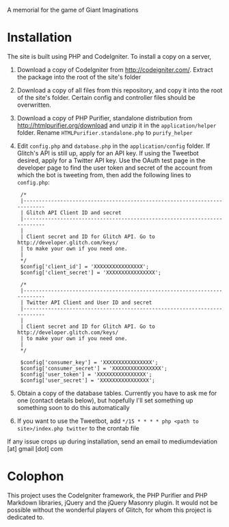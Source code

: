 A memorial for the game of Giant Imaginations 

# Installation 

The site is built using PHP and CodeIgniter. To install a copy on a server, 

1. Download a copy of CodeIgniter from http://codeigniter.com/. Extract the 
package into the root of the site's folder

2. Download a copy of all files from this repository, and copy it into the 
root of the site's folder. Certain config and controller files should be 
overwritten. 

3. Download a copy of PHP Purifier, standalone distribution from 
http://htmlpurifier.org/download and unzip it in the `application/helper` 
folder. Rename `HTMLPurifier.standalone.php` to `purify_helper`

4. Edit `config.php` and `database.php` in the `application/config` folder. 
If Glitch's API is still up, apply for an API key. If using the Tweetbot desired, 
apply for a Twitter API key. Use the OAuth test page in the developer page to 
find the user token and secret of the account from which the bot is tweeting 
from, then add the following lines to `config.php`: 

		/*
		|--------------------------------------------------------------------------
		| Glitch API Client ID and secret 
		|--------------------------------------------------------------------------
		|
		| Client secret and ID for Glitch API. Go to http://developer.glitch.com/keys/
		| to make your own if you need one. 
		|
		*/
		$config['client_id'] = 'XXXXXXXXXXXXXXXX';
		$config['client_secret'] = 'XXXXXXXXXXXXXXXX';

		/*
		|--------------------------------------------------------------------------
		| Twitter API Client and User ID and secret 
		|--------------------------------------------------------------------------
		|
		| Client secret and ID for Glitch API. Go to http://developer.glitch.com/keys/
		| to make your own if you need one. 
		|
		*/

		$config['consumer_key'] = 'XXXXXXXXXXXXXXXX';
		$config['consumer_secret'] = 'XXXXXXXXXXXXXXXX';
		$config['user_token'] = 'XXXXXXXXXXXXXXXX';
		$config['user_secret'] = 'XXXXXXXXXXXXXXXX';

5. Obtain a copy of the database tables. Currently you have to ask me for one 
(contact details below), but hopefully I'll set something up something soon 
to do this automatically 

6. If you want to use the Tweetbot, add 
`*/15 * * * * php <path to site>/index.php twitter` to the crontab file 

If any issue crops up during installation, send an email to mediumdeviation 
[at] gmail [dot] com

# Colophon

This project uses the CodeIgniter framework, the PHP Purifier and PHP Markdown 
libraries, jQuery and the jQuery Masonry plugin. It would not be possible 
without the wonderful players of Glitch, for whom this project is dedicated to.
